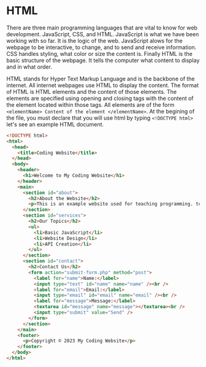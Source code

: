 # HTML

There are three main programming languages that are vital to know for web development. JavaScript, CSS, and HTML. JavaScript is what we have been 
working with so far. It is the logic of the web. JavaScript alows for the webpage to be interactive, to change, and to send and receive information. 
CSS handles styling, what color or size the content is. Finally HTML is the basic structure of the webpage. It tells the computer what content to display 
and in what order.

HTML stands for Hyper Text Markup Language and is the backbone of the internet. All internet webpages use HTML to display the content. The format of HTML
is HTML elements and the content of those elements. The elements are specified using opening and closing tags with the content of the element located 
within those tags. All elements are of the form `<elementName> Content of the element </elementName>`. At the begining of the file, you must declare 
that you will use html by typing `<!DOCTYPE html>` let's see an example HTML document.

``` html
<!DOCTYPE html>
<html>
  <head>
    <title>Coding Website</title>
  </head>
  <body>
    <header>
      <h1>Welcome to My Coding Website</h1>
    </header>
    <main>
      <section id="about">
        <h2>About the Website</h2>
        <p>This is an example website used for teaching programming. to see the full course go to our <a href="https://github.com/briggsmichaelr/BasicWebProgrammingCourse">GitHub site.</a></p>
      </section>
      <section id="services">
        <h2>Our Topics</h2>
        <ul>
          <li>Basic JavaScript</li>
          <li>Website Design</li>
          <li>API Creation</li>
        </ul>
      </section>
      <section id="contact">
        <h2>Contact Us</h2>
        <form action="submit-form.php" method="post">
          <label for="name">Name:</label>
          <input type="text" id="name" name="name" /><br />
          <label for="email">Email:</label>
          <input type="email" id="email" name="email" /><br />
          <label for="message">Message:</label>
          <textarea id="message" name="message"></textarea><br />
          <input type="submit" value="Send" />
        </form>
      </section>
    </main>
    <footer>
      <p>Copyright © 2023 My Coding Website</p>
    </footer>
  </body>
</html>

```

